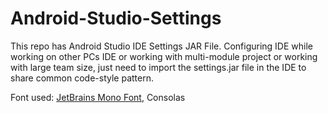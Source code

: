# Android-Studio-Settings

This repo has Android Studio IDE Settings JAR File. Configuring IDE while working on other PCs IDE or working with multi-module project or working with large team size, just need to import the settings.jar file in the IDE to share common code-style pattern. 

Font used: <a href="https://www.jetbrains.com/lp/mono/">JetBrains Mono Font</a>, Consolas
